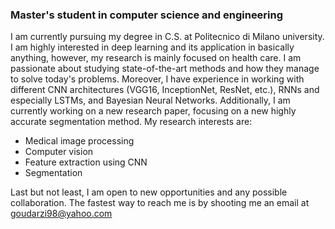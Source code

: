 ### Master's student in computer science and engineering

I am currently pursuing my degree in C.S. at Politecnico di Milano university. I am highly interested in deep learning and its application in basically anything, however, my research is mainly focused on health care. I am passionate about studying state-of-the-art methods and how they manage to solve today's problems. Moreover, I have experience in working with different CNN architectures (VGG16, InceptionNet, ResNet, etc.), RNNs and especially LSTMs, and Bayesian Neural Networks. Additionally, I am currently working on a new research paper, focusing on a new highly accurate segmentation method. My research interests are:

- Medical image processing
- Computer vision
- Feature extraction using CNN
- Segmentation

Last but not least, I am open to new opportunities and any possible collaboration.
The fastest way to reach me is by shooting me an email at goudarzi98@yahoo.com

<!--
**milad-goudarzi/milad-goudarzi** is a ✨ _special_ ✨ repository because its `README.md` (this file) appears on your GitHub profile.

Here are some ideas to get you started:

- 🔭 I’m currently working on ...
- 🌱 I’m currently learning ...
- 👯 I’m looking to collaborate on ...
- 🤔 I’m looking for help with ...
- 💬 Ask me about ...
- 📫 How to reach me: ...
- 😄 Pronouns: ...
- ⚡ Fun fact: ...
-->
